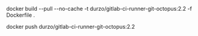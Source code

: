 docker build --pull --no-cache -t durzo/gitlab-ci-runner-git-octopus:2.2 -f Dockerfile .

docker push durzo/gitlab-ci-runner-git-octopus:2.2
